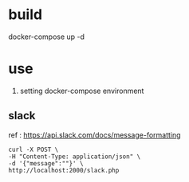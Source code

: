 # build
docker-compose up -d

# use

1. setting docker-compose environment

## slack

ref : https://api.slack.com/docs/message-formatting

```
curl -X POST \
-H "Content-Type: application/json" \ 
-d '{"message":""}' \
http://localhost:2000/slack.php
```